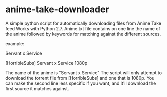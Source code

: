 anime-take-downloader
=====================

A simple python script for automatically downloading files from Anime Take feed
Works with Python 2.7. Anime.txt file contains on one line the name of the anime
followed by keywords for matching against the different sources. 

example:

Servant x Service

[HorribleSubs] Servant x Service 1080p


The name of the anime is "Servant x Service" 
The script will only attempt to download the torrent
file from [HorribleSubs] and one that is 1080p. You 
can make the second line less specific if you want,
and it'll download the first source it matches against. 


